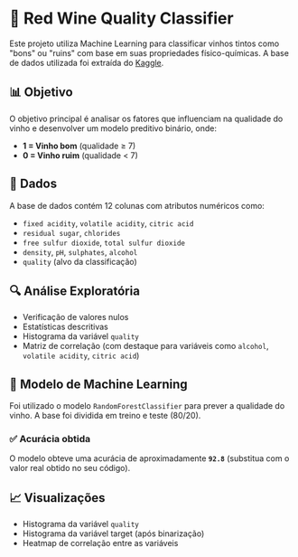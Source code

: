 # 🍷 Red Wine Quality Classifier

Este projeto utiliza Machine Learning para classificar vinhos tintos como "bons" ou "ruins" com base em suas propriedades físico-químicas. A base de dados utilizada foi extraída do [Kaggle](https://www.kaggle.com/datasets/uciml/red-wine-quality-cortez-et-al-2009).

## 📊 Objetivo

O objetivo principal é analisar os fatores que influenciam na qualidade do vinho e desenvolver um modelo preditivo binário, onde:

- **1 = Vinho bom** (qualidade ≥ 7)
- **0 = Vinho ruim** (qualidade < 7)

## 📁 Dados

A base de dados contém 12 colunas com atributos numéricos como:

- `fixed acidity`, `volatile acidity`, `citric acid`
- `residual sugar`, `chlorides`
- `free sulfur dioxide`, `total sulfur dioxide`
- `density`, `pH`, `sulphates`, `alcohol`
- `quality` (alvo da classificação)

## 🔍 Análise Exploratória

- Verificação de valores nulos
- Estatísticas descritivas
- Histograma da variável `quality`
- Matriz de correlação (com destaque para variáveis como `alcohol`, `volatile acidity`, `citric acid`)

## 🧠 Modelo de Machine Learning

Foi utilizado o modelo `RandomForestClassifier` para prever a qualidade do vinho. A base foi dividida em treino e teste (80/20).

### ✅ Acurácia obtida

O modelo obteve uma acurácia de aproximadamente **`92.8`** (substitua com o valor real obtido no seu código).

## 📈 Visualizações

- Histograma da variável `quality`
- Histograma da variável target (após binarização)
- Heatmap de correlação entre as variáveis
